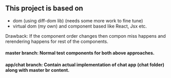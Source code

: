 ## This project is based on 
- dom (using diff-dom lib) (needs some more work to fine tune)
- virtual dom (my own) and component based like React, Jsx etc.

Drawback: If the component order changes then compon miss happens and rerendering happens for rest of the components.


#### master branch: Normal test components for both above approaches.

#### app/chat branch: Contain actual implementation of chat app (chat folder) along with master br content.

